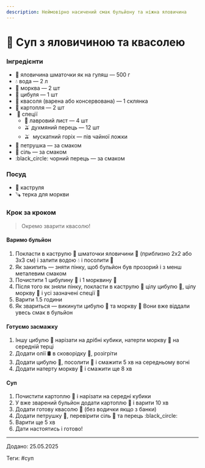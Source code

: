 ```yaml
---
description: Неймовірно насичений смак бульйону та ніжна яловичина
---
```


# 🍜 Суп з яловичиною та квасолею

### Інгредієнти

* 🥩 яловичина шматочки як на гуляш — 500 г
* 💧 вода — 2 л
* 🥕 морква — 2 шт
* 🧅 цибуля — 1 шт
* 🫘 квасоля (варена або консервована) — 1 склянка
* 🥔 картопля — 2 шт
*  🍂 спеції
  * 🌿 лавровий лист — 4 шт
  * 🫒 духмяний перець — 12 шт
  * 🫒  мускатний горіх — пів чайної ложки
* 🌿 петрушка — за смаком
* 🧂 сіль — за смаком
* :black\_circle: чорний перець — за смаком

### Посуд

* 🍲 каструля
* 🪚 терка для моркви

### Крок за кроком

> Окремо зварити квасолю!

#### Варимо бульйон

1. Покласти в каструлю 🍲  шматочки яловичини 🥩 (приблизно 2х2 або 3х3 см) і залити водою 💧 і посолити 🧂
2. Як закипить — зняти пінку, щоб бульйон був прозорий і з менш металевим смаком
3. Почистити 1 цибулину 🧅 і 1 морквину 🥕
4. Після того як зняли пінку, покласти в каструлю 🍲 цілу цибулю 🧅, цілу моркву 🥕 і усі зазначені спеції 🍂
5. Варити 1.5 години
6. Як звариться — викинути цибулю 🧅 та моркву 🥕 Вони вже віддали увесь смак в бульйон

#### Готуємо засмажку

1. Іншу цибулю 🧅 нарізати на дрібні кубики, натерти моркву 🥕 на середній терці&#x20;
2. Додати олії 🛢️ в сковорідку 🍳, розігріти
3. Додати цибулю 🧅, посолити 🧂 і смажити 5 хв на середньому вогні
4. Додати натерту моркву 🥕 і смажити ще 8 хв

#### Суп

1. Почистити картоплю 🥔 і нарізати на середні кубики
2. У вже зварений бульйон додати картоплю 🥔  і варити 10 хв
3. Додати готову квасолю 🫘 (без водички якщо з банки)
4. Додати петрушку 🌿, перевірити сіль 🧂 та перець :black\_circle:
5. Варити ще 5 хв
6. Дати настоятись і готово!



***

Додано: 25.05.2025

Теги: #суп
